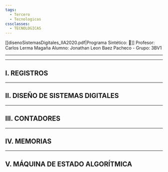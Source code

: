 ```yaml
---
tags:
  - Tercero
  - Tecnologicas
cssclasses:
  - TECNOLOGICAS
---
```

[[disenoSistemasDigitales_IIA2020.pdf|Programa Sintético: 📄]]
Profesor: Carlos Lerma Magaña
Alumno: Jonathan Leon Baez Pacheco - Grupo: 3BV1
____
____
## I.  REGISTROS

____
## II.  DISEÑO DE SISTEMAS DIGITALES

---
## III.  CONTADORES

____
## IV.  MEMORIAS

____
## V.  MÁQUINA DE ESTADO ALGORÍTMICA


